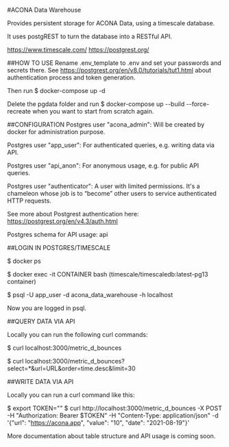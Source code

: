 #ACONA Data Warehouse

Provides persistent storage for ACONA Data, using a timescale database.

It uses postgREST to turn the database into a RESTful API.

https://www.timescale.com/
https://postgrest.org/

##HOW TO USE
Rename .env_template to .env and set your passwords and secrets there.
See https://postgrest.org/en/v8.0/tutorials/tut1.html about authentication
process and token generation.

Then run
$ docker-compose up -d

Delete the pgdata folder and run
$ docker-compose up --build --force-recreate
when you want to start from scratch again.

##CONFIGURATION
Postgres user "acona_admin": Will be created by docker for administration purpose.

Postgres user "app_user": For authenticated queries, e.g. writing data via API.

Postgres user "api_anon": For anonymous usage, e.g. for public API queries.

Postgres user "authenticator": A user with limited permissions. It's a chameleon whose job is to “become” other users to service authenticated HTTP requests.

See more about Postgrest authentication here: https://postgrest.org/en/v4.3/auth.html

Postgres schema for API usage: api

##LOGIN IN POSTGRES/TIMESCALE

$ docker ps

$ docker exec -it CONTAINER bash (timescale/timescaledb:latest-pg13 container)

$ psql -U app_user -d acona_data_warehouse -h localhost

Now you are logged in psql.

##QUERY DATA VIA API 

Locally you can run the following curl commands:

$ curl localhost:3000/metric_d_bounces

$ curl localhost:3000/metric_d_bounces?select=*&url=URL&order=time.desc&limit=30

##WRITE DATA VIA API 

Locally you can run a curl command like this:

$ export TOKEN="<paste your token here>"
$ curl http://localhost:3000/metric_d_bounces -X POST -H "Authorization: Bearer $TOKEN" -H "Content-Type: application/json" -d '{"url": "https://acona.app", "value": "10", "date": "2021-08-19"}'


More documentation about table structure and API usage is coming soon.
